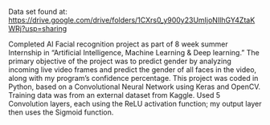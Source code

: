 Data set found at: https://drive.google.com/drive/folders/1CXrs0_y900y23UmIjoNIlhGY4ZtaKWRj?usp=sharing

Completed AI Facial recognition project as part of 8 week summer Internship in “Artificial Intelligence, Machine Learning & Deep learning.” The primary objective of the project was to predict gender by analyzing incoming live video frames and predict the gender of all faces in the video, along with my program’s confidence percentage. This project was coded in Python, based on a Convolutional Neural Network using Keras and OpenCV. Training data was from an external dataset from Kaggle. Used 5 Convolution layers, each using the ReLU activation function; my output layer then uses the Sigmoid function.
